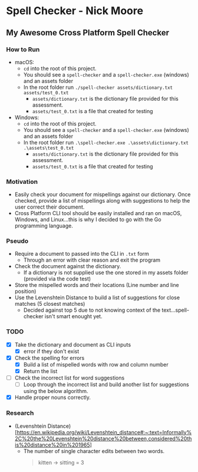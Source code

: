 # Spell Checker - Nick Moore
## My Awesome Cross Platform Spell Checker

### How to Run
- macOS:
    + `cd` into the root of this project.
    + You should see a `spell-checker` and a `spell-checker.exe` (windows) and an assets folder
    + In the root folder run `./spell-checker assets/dictionary.txt assets/test_0.txt`
        - `assets/dictionary.txt` is the dictionary file provided for this assessment.
        - `assets/test_0.txt` is a file that created for testing
- Windows:
    + `cd` into the root of this project.
    + You should see a `spell-checker` and a `spell-checker.exe` (windows) and an assets folder
    + In the root folder run `.\spell-checker.exe .\assets\dictionary.txt .\assets\test_0.txt`
        - `assets/dictionary.txt` is the dictionary file provided for this assessment.
        - `assets/test_0.txt` is a file that created for testing

### Motivation
- Easily check your document for mispellings against our dictionary. Once checked, provide a list of mispellings along with suggestions to help the user correct their document.
- Cross Platform CLI tool should be easily installed and ran on macOS, Windows, and Linux...this is why I decided to go with the Go programming language.

### Pseudo
- Require a document to passed into the CLI in `.txt` form
    + Through an error with clear reason and exit the program
- Check the document against the dictionary.
    + If a dictionary is not supplied use the one stored in my assets folder (provided via the code test)
- Store the mispelled words and their locations (Line number and line position)
- Use the Levenshtein Distance to build a list of suggestions for close matches (5 closest matches)
    + Decided against top 5 due to not knowing context of the text...spell-checker isn't smart enought yet.

### TODO
- [x] Take the dictionary and document as CLI inputs
    - [x] error if they don't exist
- [x] Check the spelling for errors
    - [x] Build a list of mispelled words with row and column number
    - [x] Return the list
- [ ] Check the incorrect list for word suggestions
    - [ ] Loop through the incorrect list and build another list for suggestions using the below algorithm.
- [x] Handle proper nouns correctly.

### Research
- (Levenshtein Distance)[https://en.wikipedia.org/wiki/Levenshtein_distance#:~:text=Informally%2C%20the%20Levenshtein%20distance%20between,considered%20this%20distance%20in%201965]
    + The number of single character edits between two words.
        > kitten -> sitting = 3
